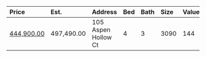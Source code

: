 | Price                                                                                   | Est.       | Address             | Bed | Bath | Size | Value | Days | Lot  | Year | HOA | Open |
| :-------------------------------------------------------------------------------------- | :--------- | :------------------ | :-- | :--- | :--- | :---- | :--- | :--- | :--- | :-- | :--- |
| [444,900.00](https://www.movoto.com/home/105-aspen-hollow-ct-cary-nc-27518-413_2320329) | 497,490.00 | 105 Aspen Hollow Ct | 4   | 3    | 3090 | 144   | 13   | 0.31 | 1997 | 0   |      |